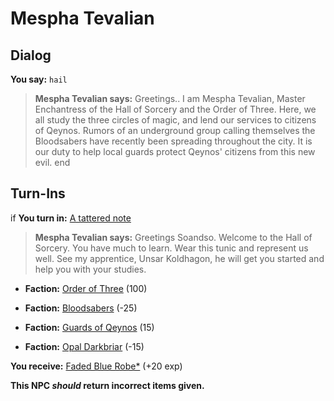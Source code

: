 # Mespha Tevalian
## Dialog

**You say:** `hail`



>**Mespha Tevalian says:** Greetings.. I am Mespha Tevalian, Master Enchantress of the Hall of Sorcery and the Order of Three. Here, we all study the three circles of magic, and lend our services to citizens of Qeynos. Rumors of an underground group calling themselves the Bloodsabers have recently been spreading throughout the city. It is our duty to help local guards protect Qeynos' citizens from this new evil.
end

## Turn-Ins



if **You turn in:** [A tattered note](/item/18720)


>**Mespha Tevalian says:** Greetings Soandso. Welcome to the Hall of Sorcery. You have much to learn. Wear this tunic and represent us well. See my apprentice, Unsar Koldhagon, he will get you started and help you with your studies.


* __Faction:__ [Order of Three](/faction/342) (100)


* __Faction:__ [Bloodsabers](/faction/221) (-25)


* __Faction:__ [Guards of Qeynos](/faction/262) (15)


* __Faction:__ [Opal Darkbriar](/faction/296) (-15)


 **You receive:**  [Faded Blue Robe*](/item/13542) (+20 exp)

**This NPC *should* return incorrect items given.**
